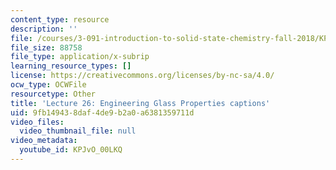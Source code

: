 ```yaml
---
content_type: resource
description: ''
file: /courses/3-091-introduction-to-solid-state-chemistry-fall-2018/KPJvO_00LKQ_captions.webvtt
file_size: 88758
file_type: application/x-subrip
learning_resource_types: []
license: https://creativecommons.org/licenses/by-nc-sa/4.0/
ocw_type: OCWFile
resourcetype: Other
title: 'Lecture 26: Engineering Glass Properties captions'
uid: 9fb14943-8daf-4de9-b2a0-a6381359711d
video_files:
  video_thumbnail_file: null
video_metadata:
  youtube_id: KPJvO_00LKQ
---
```

